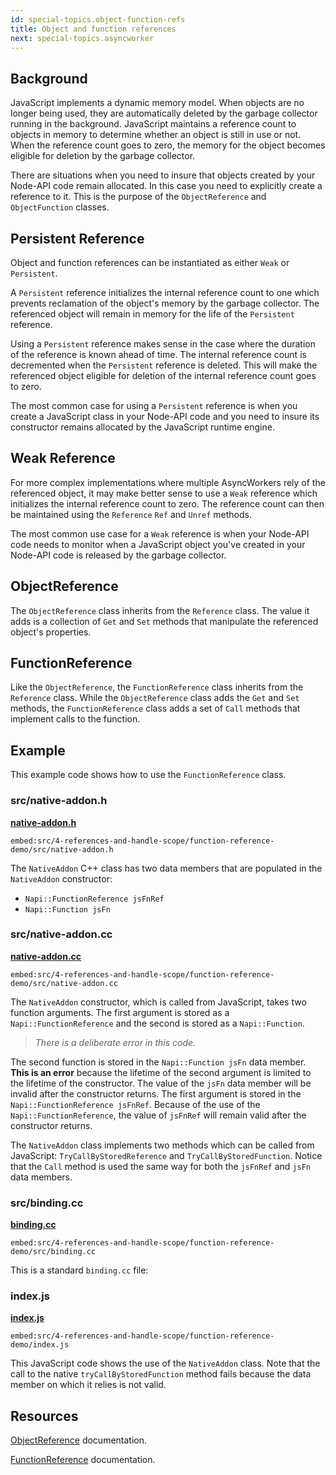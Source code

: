 ```yaml
---
id: special-topics.object-function-refs
title: Object and function references
next: special-topics.asyncworker
---
```


## Background

JavaScript implements a dynamic memory model. When objects are no longer being used, they are automatically deleted by the garbage collector running in the background. JavaScript maintains a reference count to objects in memory to determine whether an object is still in use or not. When the reference count goes to zero, the memory for the object becomes eligible for deletion by the garbage collector.

There are situations when you need to insure that objects created by your Node-API code remain allocated. In this case you need to explicitly create a reference to it. This is the purpose of the `ObjectReference` and `ObjectFunction` classes.

## Persistent Reference

Object and function references can be instantiated as either `Weak` or `Persistent`.

A `Persistent` reference initializes the internal reference count to one which prevents reclamation of the object's memory by the garbage collector. The referenced object will remain in memory for the life of the `Persistent` reference.

Using a `Persistent` reference makes sense in the case where the duration of the reference is known ahead of time. The internal reference count is decremented when the `Persistent`  reference is deleted. This will make the referenced object eligible for deletion of the internal reference count goes to zero.

The most common case for using a `Persistent` reference is when you create a JavaScript class in your Node-API code and you need to insure its constructor remains allocated by the JavaScript runtime engine.

## Weak Reference

For more complex implementations where multiple AsyncWorkers rely of the referenced object, it may make better sense to use a `Weak` reference which initializes the internal reference count to zero. The reference count can then be maintained using the `Reference` `Ref` and `Unref` methods.

The most common use case for a `Weak` reference is when your Node-API code needs to monitor when a JavaScript object you've created in your Node-API code is released by the garbage collector.

## ObjectReference

The `ObjectReference` class inherits from the `Reference` class. The value it adds is a collection of `Get` and `Set` methods that manipulate the referenced object's properties.

## FunctionReference

Like the `ObjectReference`, the `FunctionReference` class inherits from the `Reference` class. While the `ObjectReference` class adds the `Get` and `Set` methods, the `FunctionReference` class adds a set of `Call` methods that implement calls to the function.

## Example

This example code shows how to use the `FunctionReference` class.

### src/native-addon.h

[**native-addon.h**](https://github.com/nodejs/node-addon-examples/blob/main/src/4-references-and-handle-scope/function-reference-demo/src/native-addon.h)

`embed:src/4-references-and-handle-scope/function-reference-demo/src/native-addon.h`

The `NativeAddon` C++ class has two data members that are populated in the `NativeAddon` constructor:

- `Napi::FunctionReference jsFnRef`
- `Napi::Function jsFn`

### src/native-addon.cc

[**native-addon.cc**](https://github.com/nodejs/node-addon-examples/blob/main/src/4-references-and-handle-scope/function-reference-demo/src/native-addon.cc)

`embed:src/4-references-and-handle-scope/function-reference-demo/src/native-addon.cc`

The `NativeAddon` constructor, which is called from JavaScript, takes two function arguments. The first argument is stored as a `Napi::FunctionReference` and the second is stored as a `Napi::Function`.

> *There is a deliberate error in this code.*

The second function is stored in the `Napi::Function jsFn` data member. **This is an error** because the lifetime of the second argument is limited to the lifetime of the constructor. The value of the `jsFn` data member will be invalid after the constructor returns. The first argument is stored in the `Napi::FunctionReference jsFnRef`. Because of the use of the `Napi::FunctionReference`, the value of `jsFnRef` will remain valid after the constructor returns.

The `NativeAddon` class implements two methods which can be called from JavaScript: `TryCallByStoredReference` and `TryCallByStoredFunction`. Notice that the `Call` method is used the same way for both the `jsFnRef` and `jsFn` data members.

### src/binding.cc

[**binding.cc**](https://github.com/nodejs/node-addon-examples/blob/main/src/4-references-and-handle-scope/function-reference-demo/src/binding.cc)

`embed:src/4-references-and-handle-scope/function-reference-demo/src/binding.cc`

This is a standard `binding.cc` file:

### index.js

[**index.js**](https://github.com/nodejs/node-addon-examples/blob/main/src/4-references-and-handle-scope/function-reference-demo/index.js)

`embed:src/4-references-and-handle-scope/function-reference-demo/index.js`

This JavaScript code shows the use of the  `NativeAddon` class. Note that the call to the native `tryCallByStoredFunction` method fails because the data member on which it relies is not valid.

## Resources

[ObjectReference](https://github.com/nodejs/node-addon-api/blob/main/doc/object_reference.md) documentation.

[FunctionReference](https://github.com/nodejs/node-addon-api/blob/main/doc/function_reference.md) documentation.
